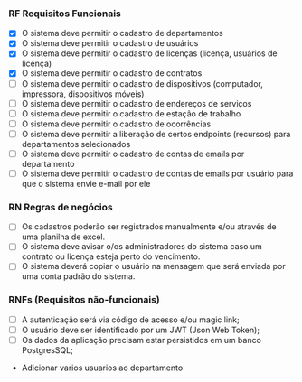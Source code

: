### RF Requisitos Funcionais

- [x] O sistema deve permitir o cadastro de departamentos
- [x] O sistema deve permitir o cadastro de usuários
- [x] O sistema deve permitir o cadastro de licenças (licença, usuários de licença)
- [x] O sistema deve permitir o cadastro de contratos
- [ ] O sistema deve permitir o cadastro de dispositivos (computador, impressora, dispositivos móveis)
- [ ] O sistema deve permitir o cadastro de endereços de serviços
- [ ] O sistema deve permitir o cadastro de estação de trabalho
- [ ] O sistema deve permitir o cadastro de ocorrências
- [ ] O sistema deve permitir a liberação de certos endpoints (recursos) para departamentos selecionados
- [ ] O sistema deve permitir o cadastro de contas de emails por departamento
- [ ] O sistema deve permitir o cadastro de contas de emails por usuário para que o sistema envie e-mail por ele

### RN Regras de negócios
- [ ] Os cadastros poderão ser registrados manualmente e/ou através de uma planilha de excel.
- [ ] O sistema deve avisar o/os administradores do sistema caso um contrato ou licença esteja perto do vencimento.
- [ ] O sistema deverá copiar o usuário na mensagem que será enviada por uma conta padrão do sistema.

### RNFs (Requisitos não-funcionais)

- [ ] A autenticação será via código de acesso e/ou magic link;
- [ ] O usuário deve ser identificado por um JWT (Json Web Token);
- [ ] Os dados da aplicação precisam estar persistidos em um banco PostgresSQL;

- Adicionar varios usuarios ao departamento